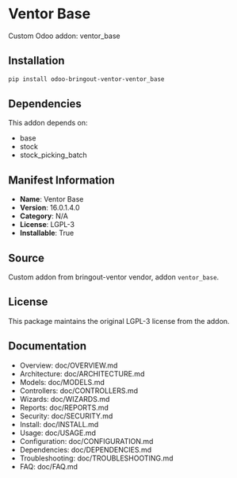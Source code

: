 # Ventor Base

Custom Odoo addon: ventor_base

## Installation

```bash
pip install odoo-bringout-ventor-ventor_base
```

## Dependencies

This addon depends on:
- base
- stock
- stock_picking_batch

## Manifest Information

- **Name**: Ventor Base
- **Version**: 16.0.1.4.0
- **Category**: N/A
- **License**: LGPL-3
- **Installable**: True

## Source

Custom addon from bringout-ventor vendor, addon `ventor_base`.

## License

This package maintains the original LGPL-3 license from the addon.

## Documentation

- Overview: doc/OVERVIEW.md
- Architecture: doc/ARCHITECTURE.md
- Models: doc/MODELS.md
- Controllers: doc/CONTROLLERS.md
- Wizards: doc/WIZARDS.md
- Reports: doc/REPORTS.md
- Security: doc/SECURITY.md
- Install: doc/INSTALL.md
- Usage: doc/USAGE.md
- Configuration: doc/CONFIGURATION.md
- Dependencies: doc/DEPENDENCIES.md
- Troubleshooting: doc/TROUBLESHOOTING.md
- FAQ: doc/FAQ.md
